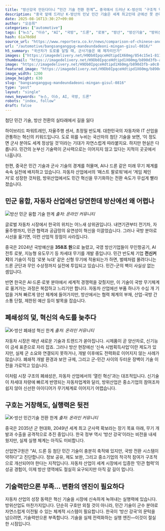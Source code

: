 ```yaml
---
title: "방산강국 만든다더니 “민간 기술 전환 한계”… 중국에서 드러난 K-방산의 ‘구조적 약점’"
description: "중국 앞에 드러난 K-방산의 민낯 민간 기술은 세계 최고인데 군에선 못 쓴다 ..."
date: 2025-08-16T13:30:27+09:00
author: "오승희"
categories: ["automotive"]
tags: ["뉴스", "이슈", "AI", "국방", "드론", "로봇", "방산", "방산기술", "방위산업", "인공지능", "중국", "한국", "민군융합기술", "자동차방산협력"]
hash: 61a70d8d
source_url: "https://www.reportera.co.kr/news/comparison-of-chinese-and-korean-defense-technology/"
url: "/automotive/bangsanganggug-mandeundadeoni-mingan-gisul-0816/"
h5_summary: "국산차가 도로를 달릴 때, 군사기술은 왜 제자리인가"
images: ["https://imagedelivery.net/H9Db0IpqceHdtipd1X60mg/854c15e1-8117-4ce8-f8e8-b71910b93a00/public", "https://imagedelivery.net/H9Db0IpqceHdtipd1X60mg/449154db-731b-448f-f4f2-280571e82300/public", "https://imagedelivery.net/H9Db0IpqceHdtipd1X60mg/b890d3fb-a0c8-4f79-94e2-9fa9a02dd300/public", "https://imagedelivery.net/H9Db0IpqceHdtipd1X60mg/e77a9b6b-a0d9-47db-3d54-89d243758900/public"]
thumbnail: "https://imagedelivery.net/H9Db0IpqceHdtipd1X60mg/b890d3fb-a0c8-4f79-94e2-9fa9a02dd300/public"
image: "https://imagedelivery.net/H9Db0IpqceHdtipd1X60mg/b890d3fb-a0c8-4f79-94e2-9fa9a02dd300/public"
featured_image: "https://imagedelivery.net/H9Db0IpqceHdtipd1X60mg/b890d3fb-a0c8-4f79-94e2-9fa9a02dd300/public"
image_width: 1200
image_height: 630
slug: "bangsanganggug-mandeundadeoni-mingan-gisul-0816"
type: "post"
layout: "single"
news_keywords: "뉴스, 이슈, AI, 국방, 드론"
robots: "index, follow"
draft: false
---
```


첨단 민간 기술, 방산 전환의 실타래에서 길을 잃다

하이브리드 파워트레인, 자율주행 센서, 초정밀 반도체. 대한민국의 자동차와 IT 산업을 관통하는 혁신의 키워드입니다. 도로 위를 누비는 국산차의 첨단 기술을 보면, ‘이 정도면 군사 분야도 세계 정상일 것’이라는 기대가 자연스럽게 따라붙지요. 하지만 현실은 다릅니다. 민간의 눈부신 기술력이 군사력으로는 이어지지 않고 있다는 지적이 곳곳에서 나옵니다.

한편, 중국은 민간 기술과 군사 기술의 경계를 허물며, AI나 드론 같은 미래 무기 체계를 속속 실전에 배치하고 있습니다. 자동차 산업에서의 ‘패스트 팔로워’에서 ‘게임 체인저’로 성장한 것처럼, 방위산업에서도 민간 혁신을 무기화하는 전환 속도가 무섭게 빨라졌습니다.

## 민군 융합, 자동차 산업에선 당연한데 방산에선 왜 어렵나

![방산 민군 융합 기술 한계](https://imagedelivery.net/H9Db0IpqceHdtipd1X60mg/e77a9b6b-a0d9-47db-3d54-89d243758900/public)
*출처: 온라인 커뮤니티*


글로벌 자동차 시장에서 한국의 위치는 어느새 상위권입니다. 내연기관부터 전기차, 자율주행까지, 민관 협력과 공급망의 유연성이 혁신을 이끌었습니다. 그러나 국방 분야로 시선을 옮기면, 이런 산업적 장점이 사라집니다.

중국은 2024년 국방예산을 **358조 원**으로 늘렸고, 국영 방산기업들이 무인항공기, AI 전투 로봇, 지능형 유도무기 등 차세대 무기를 개발 중입니다. 민간 반도체 기업 **전신커지**의 기술이 직접 ‘로봇 늑대’ 같은 신형 무기에 적용되는가 하면, 벌떼처럼 몰려다니는 드론 군단과 무인 수상정까지 실전에 투입되고 있습니다. 민간-군의 벽이 사실상 없는 셈입니다.

반면 한국은 AI·드론·로봇 분야에서 세계적 경쟁력을 갖췄지만, 이 기술이 국방 무기체계로 옮겨가는 과정은 복잡하고 느리기만 합니다. 자동차 산업에선 부품 하나가 수십 개 기업을 거쳐 빠르게 양산 체계에 들어가지만, 방산에서는 협력 체계의 부재, 산업-국방 간 소통 단절, 제한된 예산 등이 발목을 잡습니다.

## 폐쇄성의 덫, 혁신의 속도를 늦추다

![K-방산 폐쇄성 혁신 한계](https://imagedelivery.net/H9Db0IpqceHdtipd1X60mg/449154db-731b-448f-f4f2-280571e82300/public)
*출처: 온라인 커뮤니티*


자동차 시장은 매년 새로운 기술과 트렌드가 쏟아집니다. 시제품이 곧 양산차로, 신기능이 금세 표준으로 자리 잡죠. 그러나 방산 현장에선 ‘신속 시범획득사업’이란 제도가 있지만, 실제 군 소요와 연결되지 못하거나, 개발 이후에도 전력화로 이어지지 않는 사례가 많습니다. 폐쇄적 개발 환경과 보안 규제, 그리고 군-민간 사이의 두터운 장벽이 기술 이전을 가로막고 있습니다.

이처럼 시장 구조의 폐쇄성은, 자동차 산업에서의 ‘열린 혁신’과는 대조적입니다. 신기술이 차세대 차량에 빠르게 반영되는 자동차업계와 달리, 방위산업은 중소기업의 참여조차 쉽지 않아 신선한 아이디어가 무기체계로 이어지기 어렵습니다.

## 구호는 거창해도, 실행력은 뒷전

![K-방산 민간기술 전환 한계](https://imagedelivery.net/H9Db0IpqceHdtipd1X60mg/854c15e1-8117-4ce8-f8e8-b71910b93a00/public)
*출처: 온라인 커뮤니티*


중국은 2035년 군 현대화, 2049년 세계 최고 군사력 확보라는 장기 목표 아래, 무기 개발과 수출을 공격적으로 추진 중입니다. 한국 정부 역시 ‘방산 강국’이라는 비전을 내세웠지만, 실제 실행 체계는 아직도 미비합니다.

산업연구원은 “AI, 드론 등 첨단 민간 기술이 충분히 축적돼 있지만, 국방 전환 시스템이 약하다”고 진단합니다. 정보 공유, 제도 보완, 그리고 중소기업의 적극적 참여가 구조적으로 개선되어야 한다는 지적입니다. 자동차 산업이 세계 시장에서 입증한 ‘민관 협력’의 성공 경험이, 이제 방산 영역에도 절실히 요구되지만 아직 갈 길이 멉니다.

## 기술력만으론 부족… 변환의 엔진이 필요하다

자동차 산업의 성장 동력은 혁신 기술을 시장에 신속하게 녹여내는 실행력에 있습니다. 방위산업도 마찬가지입니다. 단순히 구호만 외칠 것이 아니라, 민간 기술이 군수 분야로 자연스럽게 이전될 수 있는 체계적 시스템이 필요합니다. 한국이 ‘방산 강국’의 문턱을 넘으려면, 기술력만으론 부족합니다. 기술을 실제 전력화하는 실행 엔진—이것이 절실한 시점입니다.
